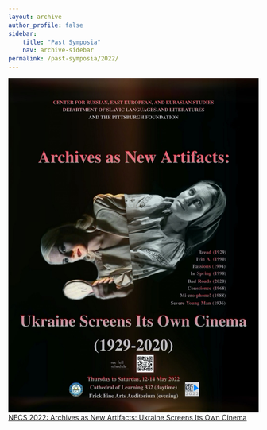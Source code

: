 ```yaml
---
layout: archive
author_profile: false
sidebar: 
    title: "Past Symposia"
    nav: archive-sidebar
permalink: /past-symposia/2022/
---
```


![2022 nec](/img/nes-2022.jpg "2022 NEC")
[NECS 2022: Archives as New Artifacts: Ukraine Screens Its Own Cinema](https://neweastcinema.pitt.edu/)